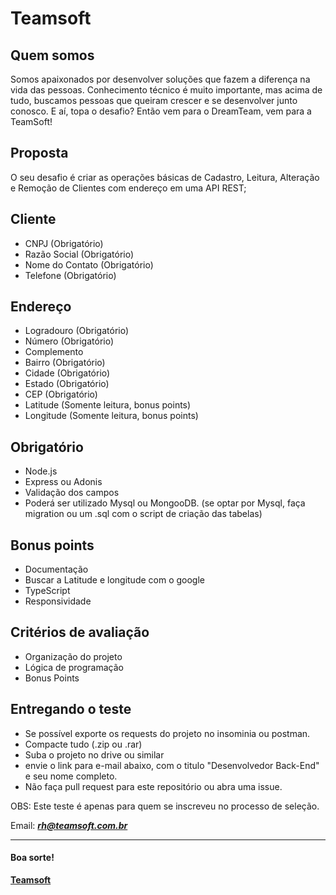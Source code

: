 # Teamsoft

## Quem somos
Somos apaixonados por desenvolver soluções que fazem a diferença na vida das pessoas. 
Conhecimento técnico é muito importante, mas acima de tudo, buscamos pessoas que queiram crescer e se desenvolver junto conosco. 
E aí, topa o desafio? Então vem para o DreamTeam, vem para a TeamSoft! 

## Proposta
O seu desafio é criar as operações básicas de Cadastro, Leitura, Alteração e Remoção de Clientes com endereço em uma API REST;

## Cliente
* CNPJ (Obrigatório)
* Razão Social (Obrigatório)
* Nome do Contato (Obrigatório)
* Telefone (Obrigatório)

## Endereço
* Logradouro (Obrigatório)
* Número (Obrigatório)
* Complemento
* Bairro (Obrigatório)
* Cidade (Obrigatório)
* Estado (Obrigatório)
* CEP (Obrigatório)
* Latitude (Somente leitura, bonus points)
* Longitude (Somente leitura, bonus points)

## Obrigatório
* Node.js
* Express ou Adonis
* Validação dos campos
* Poderá ser utilizado Mysql ou MongooDB. (se optar por Mysql, faça migration ou um .sql com o script de criação das tabelas)

## Bonus points
* Documentação
* Buscar a Latitude e longitude com o google
* TypeScript
* Responsividade

## Critérios de avaliação
* Organização do projeto
* Lógica de programação
* Bonus Points


## Entregando o teste

* Se possível exporte os requests do projeto no insominia ou postman.
* Compacte tudo (.zip ou .rar)
* Suba o projeto no drive ou similar
* envie o link para e-mail abaixo, com o titulo "Desenvolvedor Back-End" e seu nome completo. 
* Não faça pull request para este repositório ou abra uma issue. 

OBS: Este teste é apenas para quem se inscreveu no processo de seleção.

Email:
_**rh@teamsoft.com.br**_

---

#### Boa sorte!

**[Teamsoft](https://teamsoft.com.br)**
